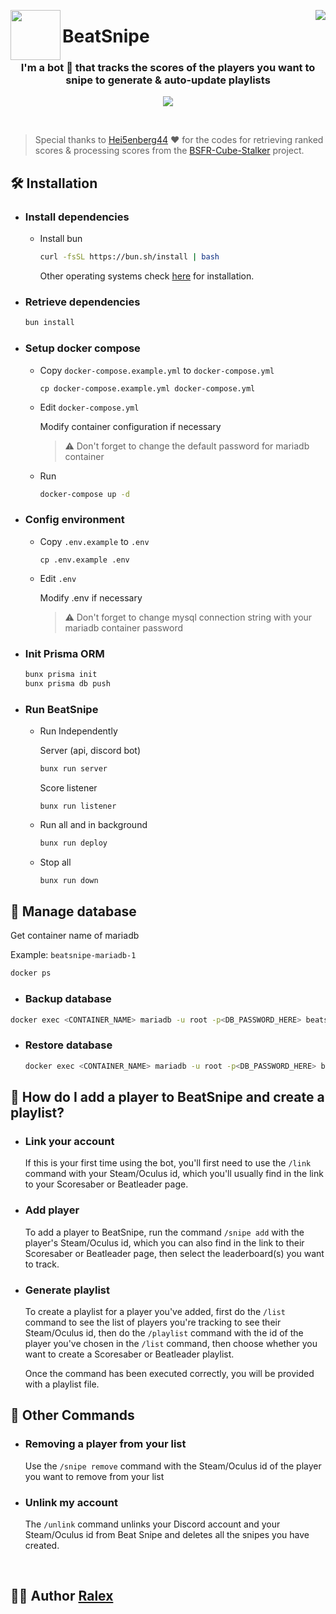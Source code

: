 <p>
  <img width="80" align="left" src="https://cdn.discordapp.com/avatars/1151103217921425440/4e07491b5b2065348bf2556f4935c993.png?size=512">
  
  <img align="right" src="https://api.visitorbadge.io/api/visitors?path=https://github.com/Ralex91/BeatSnipe/edit/main/README.md&countColor=%2337d67a">
  <h1>BeatSnipe</h1>
</p>

<h3 align="center">I'm a bot 🤖 that tracks the scores of the players you want to snipe to generate & auto-update playlists</h3>

<p align="center">
  <a href="https://beatsnipe.ralex.app/api/discord">
    <img src="https://img.shields.io/badge/Join%20Discord%20Server-5865F2?style=for-the-badge&logo=discord&logoColor=white">
  </a>
</p>
<br>

> Special thanks to [Hei5enberg44](https://github.com/Hei5enberg44) ❤ for the codes for retrieving ranked scores & processing scores from the [BSFR-Cube-Stalker](https://github.com/Hei5enberg44/BSFR-Cube-Stalker) project.

## 🛠 Installation

- ### Install dependencies

  - Install bun

    ```bash
    curl -fsSL https://bun.sh/install | bash
    ```

    Other operating systems check [here](https://bun.sh/docs/installation) for installation.

- ### Retrieve dependencies

  ```bash
  bun install
  ```

- ### Setup docker compose

  - Copy `docker-compose.example.yml` to `docker-compose.yml`
    ```
    cp docker-compose.example.yml docker-compose.yml
    ```
  - Edit `docker-compose.yml`

    Modify container configuration if necessary

    > ⚠️ Don't forget to change the default password for mariadb container

  - Run
    ```bash
    docker-compose up -d
    ```

- ### Config environment

  - Copy `.env.example` to `.env`
    ```
    cp .env.example .env
    ```
  - Edit `.env`

    Modify .env if necessary

    > ⚠️ Don't forget to change mysql connection string with your mariadb container password

- ### Init Prisma ORM

  ```bash
  bunx prisma init
  bunx prisma db push
  ```

- ### Run BeatSnipe

  - Run Independently

    Server (api, discord bot)

    ```bash
    bunx run server
    ```

    Score listener

    ```
    bunx run listener
    ```

  - Run all and in background

    ```bash
    bunx run deploy
    ```

  - Stop all
    ```bash
    bunx run down
    ```

## 💾 Manage database

Get container name of mariadb

Example: `beatsnipe-mariadb-1`

```bash
docker ps
```

- ### Backup database

```bash
docker exec <CONTAINER_NAME> mariadb -u root -p<DB_PASSWORD_HERE> beatsnipe > beatsnipe_backup.sql
```

- ### Restore database
  ```bash
  docker exec <CONTAINER_NAME> mariadb -u root -p<DB_PASSWORD_HERE> beatsnipe < beatsnipe_backuped.sql
  ```

## 📔 How do I add a player to BeatSnipe and create a playlist?

- ### Link your account

  If this is your first time using the bot, you'll first need to use the `/link` command with your Steam/Oculus id, which you'll usually find in the link to your Scoresaber or Beatleader page.

- ### Add player

  To add a player to BeatSnipe, run the command `/snipe add` with the player's Steam/Oculus id, which you can also find in the link to their Scoresaber or Beatleader page, then select the leaderboard(s) you want to track.

- ### Generate playlist

  To create a playlist for a player you've added, first do the `/list` command to see the list of players you're tracking to see their Steam/Oculus id, then do the `/playlist` command with the id of the player you've chosen in the `/list` command, then choose whether you want to create a Scoresaber or Beatleader playlist.

  Once the command has been executed correctly, you will be provided with a playlist file.

## 📙 Other Commands

- ### Removing a player from your list
  Use the `/snipe remove` command with the Steam/Oculus id of the player you want to remove from your list
- ### Unlink my account
  The `/unlink` command unlinks your Discord account and your Steam/Oculus id from Beat Snipe and deletes all the snipes you have created.

<br>

## 👨‍💻 Author [Ralex](https://github.com/Ralex91)
